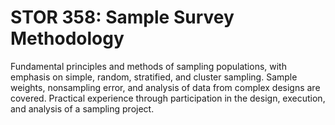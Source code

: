 # STOR 358: Sample Survey Methodology

Fundamental principles and methods of sampling populations, with emphasis on simple, random, stratified, and cluster sampling. Sample weights, nonsampling error, and analysis of data from complex designs are covered. Practical experience through participation in the design, execution, and analysis of a sampling project.